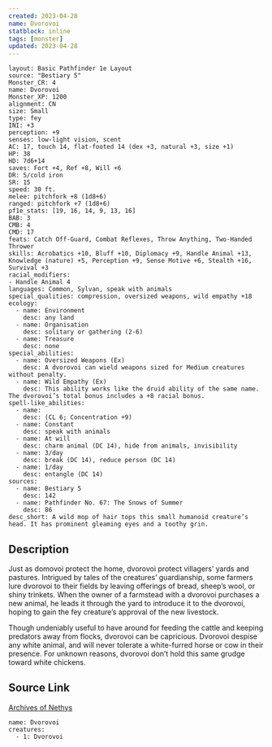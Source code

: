 ```yaml
---
created: 2023-04-28
name: Dvorovoi
statblock: inline
tags: [monster]
updated: 2023-04-28
---
```

```statblock
layout: Basic Pathfinder 1e Layout
source: "Bestiary 5"
Monster_CR: 4
name: Dvorovoi
Monster_XP: 1200
alignment: CN
size: Small
type: fey
INI: +3
perception: +9
senses: low-light vision, scent
AC: 17, touch 14, flat-footed 14 (dex +3, natural +3, size +1)
HP: 38
HD: 7d6+14
saves: Fort +4, Ref +8, Will +6
DR: 5/cold iron
SR: 15
speed: 30 ft.
melee: pitchfork +8 (1d8+6)
ranged: pitchfork +7 (1d8+6)
pf1e_stats: [19, 16, 14, 9, 13, 16]
BAB: 3
CMB: 4
CMD: 17
feats: Catch Off-Guard, Combat Reflexes, Throw Anything, Two-Handed Thrower
skills: Acrobatics +10, Bluff +10, Diplomacy +9, Handle Animal +13, Knowledge (nature) +5, Perception +9, Sense Motive +6, Stealth +16, Survival +3
racial_modifiers:
- Handle Animal 4
languages: Common, Sylvan, speak with animals
special_qualities: compression, oversized weapons, wild empathy +18
ecology:
  - name: Environment
    desc: any land
  - name: Organisation
    desc: solitary or gathering (2-6)
  - name: Treasure
    desc: none
special_abilities:
  - name: Oversized Weapons (Ex)
    desc: A dvorovoi can wield weapons sized for Medium creatures without penalty.
  - name: Wild Empathy (Ex)
    desc: This ability works like the druid ability of the same name. The dvorovoi’s total bonus includes a +8 racial bonus.
spell-like_abilities:
  - name:
    desc: (CL 6; Concentration +9)
  - name: Constant
    desc: speak with animals
  - name: At will
    desc: charm animal (DC 14), hide from animals, invisibility
  - name: 3/day
    desc: break (DC 14), reduce person (DC 14)
  - name: 1/day
    desc: entangle (DC 14)
sources:
  - name: Bestiary 5
    desc: 142
  - name: Pathfinder No. 67: The Snows of Summer
    desc: 86
desc_short: A wild mop of hair tops this small humanoid creature’s head. It has prominent gleaming eyes and a toothy grin.
```
## Description
Just as domovoi protect the home, dvorovoi protect villagers’ yards and pastures. Intrigued by tales of the creatures’ guardianship, some farmers lure dvorovoi to their fields by leaving offerings of bread, sheep’s wool, or shiny trinkets. When the owner of a farmstead with a dvorovoi purchases a new animal, he leads it through the yard to introduce it to the dvorovoi, hoping to gain the fey creature’s approval of the new livestock.

Though undeniably useful to have around for feeding the cattle and keeping predators away from flocks, dvorovoi can be capricious. Dvorovoi despise any white animal, and will never tolerate a white-furred horse or cow in their presence. For unknown reasons, dvorovoi don’t hold this same grudge toward white chickens.
## Source Link
[Archives of Nethys](https://aonprd.com/MonsterDisplay.aspx?ItemName=Dvorovoi)
```encounter-table
name: Dvorovoi
creatures:
  - 1: Dvorovoi
```
